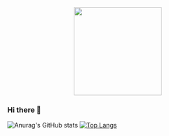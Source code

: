 <div id="header" align="center">
  <img src="https://media.giphy.com/media/1sgetPM00wWqJpVUTl/giphy.gif" width="200" height="200"/>
</div>

### Hi there 👋


![Anurag's GitHub stats](https://github-readme-stats.vercel.app/api?username=Radhi-Hudijan&show_icons=true)
[![Top Langs](https://github-readme-stats.vercel.app/api/top-langs/?username=Radhi-Hudijan&layout=compact)](https://github.com/Radhi-Hudijan/github-readme-stats)
<!--
**Radhi-Hudijan/Radhi-Hudijan** is a ✨ _special_ ✨ repository because its `README.md` (this file) appears on your GitHub profile.

Here are some ideas to get you started:

- 🔭 I’m currently working on ...
- 🌱 I’m currently learning ...
- 👯 I’m looking to collaborate on ...
- 🤔 I’m looking for help with ...
- 💬 Ask me about ...
- 📫 How to reach me: ...
- 😄 Pronouns: ...
- ⚡ Fun fact: ...
-->
